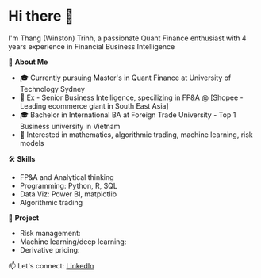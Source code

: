 # Hi there 👋

I'm Thang (Winston) Trinh, a passionate Quant Finance enthusiast with 4 years experience in Financial Business Intelligence

🚀 **About Me**
- 🎓 Currently pursuing Master's in Quant Finance at University of Technology Sydney
- 💼 Ex - Senior Business Intelligence, specilizing in FP&A @ [Shopee - Leading ecommerce giant in South East Asia]
- 🎓 Bachelor in International BA at Foreign Trade University - Top 1 Business university in Vietnam
- 🤖 Interested in mathematics, algorithmic trading, machine learning, risk models

🛠️ **Skills**
- FP&A and Analytical thinking
- Programming: Python, R, SQL
- Data Viz: Power BI, matplotlib
- Algorithmic trading

🧠 **Project**
- Risk management:
- Machine learning/deep learning:
- Derivative pricing:

📫 Let's connect: [LinkedIn]([https://linkedin.com/in/thangtm589])
